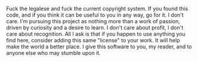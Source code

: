 Fuck the legalese and fuck the current copyright system. If you found this code, and if you think it can be useful to you in any way, go for it.  I don't care. I'm pursuing this project as nothing more than a work of passion, driven by curiosity and a desire to learn. I don't care about profit, I don't care about recognition. All I ask is that if you happen to use anything you find here, consider adding this same "license" to your work. It will help make the world a better place. I give this software to you, my reader, and to anyone else who may stumble upon it.
